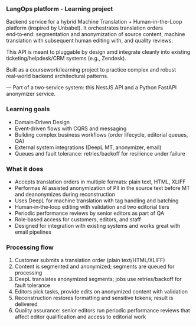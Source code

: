 ### LangOps platform - Learning project

Backend service for a hybrid Machine Translation + Human-in-the-Loop platform (inspired by Unbabel). It orchestrates translation orders end‑to‑end: segmentation and anonymization of source content, machine translation with subsequent human editing with, and quality reviews. 

This API is meant to pluggable by design amd integrate cleanly into existing ticketing/helpdesk/CRM systems (e.g., Zendesk).

Built as a coursework/learning project to practice complex and robust real‑world backend architectural patterns.

— Part of a two‑service system: this NestJS API and a Python FastAPI anonymizer service.

### Learning goals
- Domain‑Driven Design
- Event‑driven flows with CQRS and messaging
- Building complex business workflows (order lifecycle, editorial queues, QA)
- External system integrations (DeepL MT, anonymizer, email)
- Queues and fault tolerance: retries/backoff for resilience under failure

### What it does
- Accepts translation orders in multiple formats: plain text, HTML, XLIFF
- Performas AI assisted anonymization of PII in the source text before MT and deanonymizes during reconstruction
- Uses DeepL for machine translation with tag handling and batching
- Human‑in‑the‑loop editing with validation and two editorial tiers
- Periodic performance reviews by senior editors as part of QA
- Role‑based access for customers, editors, and staff
- Designed for integration with existing systems and works great with email pipelines

### Processing flow
1) Customer submits a translation order (plain text/HTML/XLIFF)
2) Content is segmented and anonymized; segments are queued for processing
3) DeepL translates anonymized segments; jobs use retries/backoff for fault tolerance
4) Editors pick tasks, provide edits on anonymized content with validation
5) Reconstruction restores formatting and sensitive tokens; result is delivered
6) Quality assurance: senior editors run periodic performance reviews that affect editor qualification and access to editorial work
